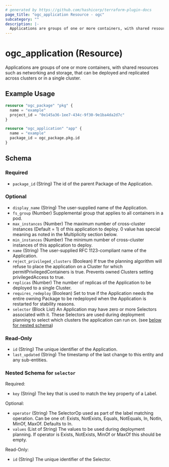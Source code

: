 ```yaml
---
# generated by https://github.com/hashicorp/terraform-plugin-docs
page_title: "ogc_application Resource - ogc"
subcategory: ""
description: |-
  Applications are groups of one or more containers, with shared resources such as networking and storage, that can be deployed and replicated across clusters or in a single cluster.
---
```


# ogc_application (Resource)

Applications are groups of one or more containers, with shared resources such as networking and storage, that can be deployed and replicated across clusters or in a single cluster.

## Example Usage

```terraform
resource "ogc_package" "pkg" {
  name = "example"
  project_id = "0e145a36-1ee7-434c-9f30-9e1ba4da2d7c"
}

resource "ogc_application" "app" {
  name = "example"
  package_id = ogc_package.pkg.id
}
```

<!-- schema generated by tfplugindocs -->
## Schema

### Required

- `package_id` (String) The id of the parent Package of the Application.

### Optional

- `display_name` (String) The user-supplied name of the Application.
- `fs_group` (Number) Supplemental group that applies to all containers in a pod.
- `max_instances` (Number) The maximum number of cross-cluster instances (Default = 1) of this application to deploy. 0 value has special meaning as noted in the Multiplicity section below.
- `min_instances` (Number) The minimum number of cross-cluster instances of this application to deploy.
- `name` (String) The user-supplied RFC 1123-compliant name of the Application.
- `reject_privileged_clusters` (Boolean) If true the planning algorithm will refuse to place the application on a Cluster for which permitPrivilegedContainers is true. Prevents owned Clusters setting privilegedAccess to true.
- `replicas` (Number) The number of replicas of the Application to be deployed to a single Cluster.
- `requires_redeploy` (Boolean) Set to true if the Application needs the entire owning Package to be redeployed when the Application is restarted for stability reasons.
- `selector` (Block List) An Application may have zero or more Selectors associated with it. These Selectors are used during deployment planning to select which clusters the application can run on. (see [below for nested schema](#nestedblock--selector))

### Read-Only

- `id` (String) The unique identifier of the Application.
- `last_updated` (String) The timestamp of the last change to this entity and any sub-entities.

<a id="nestedblock--selector"></a>
### Nested Schema for `selector`

Required:

- `key` (String) The key that is used to match the key property of a Label.

Optional:

- `operator` (String) The SelectorOp used as part of the label matching operation. Can be one of: Exists, NotExists, Equals, NotEquals, In, NotIn, MinOf, MaxOf. Defaults to In.
- `values` (List of String) The values to be used during deployment planning. If operator is Exists, NotExists, MinOf or MaxOf this should be empty.

Read-Only:

- `id` (String) The unique identifier of the Selector.
